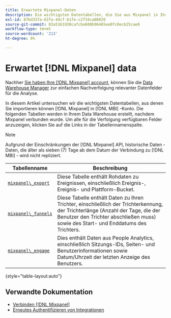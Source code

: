 ```yaml
---
title: Erwartete Mixpanel-Daten
description: Die wichtigsten Datentabellen, die Sie aus Mixpanel in Ihre [!DNL MBI] -Konto.
exl-id: 87bd337a-63fa-44cf-b1fe-c2f34ca86029
source-git-commit: 03a5161930cafcbe600b96465ee0fc0ecb25cae8
workflow-type: tm+mt
source-wordcount: '213'
ht-degree: 0%

---
```


# Erwartet [!DNL Mixpanel] data

Nachher [Sie haben Ihre [!DNL Mixpanel] account](../integrations/mixpanel.md), können Sie die [Data Warehouse Manager](../../../data-analyst/data-warehouse-mgr/tour-dwm.md) zur einfachen Nachverfolgung relevanter Datenfelder für die Analyse.

In diesem Artikel untersuchen wir die wichtigsten Datentabellen, aus denen Sie importieren können [!DNL Mixpanel] in [!DNL MBI] -Konto. Die folgenden Tabellen werden in Ihrem Data Warehouse erstellt, nachdem Mixpanel verbunden wurde. Um alle für die Verfolgung verfügbaren Felder anzuzeigen, klicken Sie auf die Links in der Tabellennamenspalte.

>[!NOTE]
>
>Aufgrund der Einschränkungen der [!DNL Mixpanel] API, historische Daten - Daten, die älter als sieben (7) Tage ab dem Datum der Verbindung zu [!DNL MBI] - wird nicht repliziert.

| **Tabellenname** | **Beschreibung** |
|-----|-----|
| [`mixpanel\_export`](https://mixpanel.com/docs/api-documentation/exporting-raw-data-you-inserted-into-mixpanel#datafeed) | Diese Tabelle enthält Rohdaten zu Ereignissen, einschließlich Ereignis-, Ereignis- und Plattform-Bucket. |
| [`mixpanel\_funnels`](https://mixpanel.com/docs/api-documentation/data-export-api#funnels-default) | Diese Tabelle enthält Daten zu Ihren Trichter, einschließlich der Trichterkennung, der Trichterlänge (Anzahl der Tage, die der Benutzer den Trichter abschließen muss) sowie des Start- und Enddatums des Trichters. |
| [`mixpanel\_engage`](https://mixpanel.com/docs/api-documentation/data-export-api#engage-default) | Dies enthält Daten aus People Analytics, einschließlich Sitzungs-IDs, Seiten- und Benutzerinformationen sowie Datum/Uhrzeit der letzten Anzeige des Benutzers. |

{style=&quot;table-layout:auto&quot;}

## Verwandte Dokumentation

* [Verbinden [!DNL Mixpanel]](../integrations/mixpanel.md)
* [Erneutes Authentifizieren von Integrationen](https://support.magento.com/hc/en-us/articles/360016733151-Reauthenticating-integrations)
